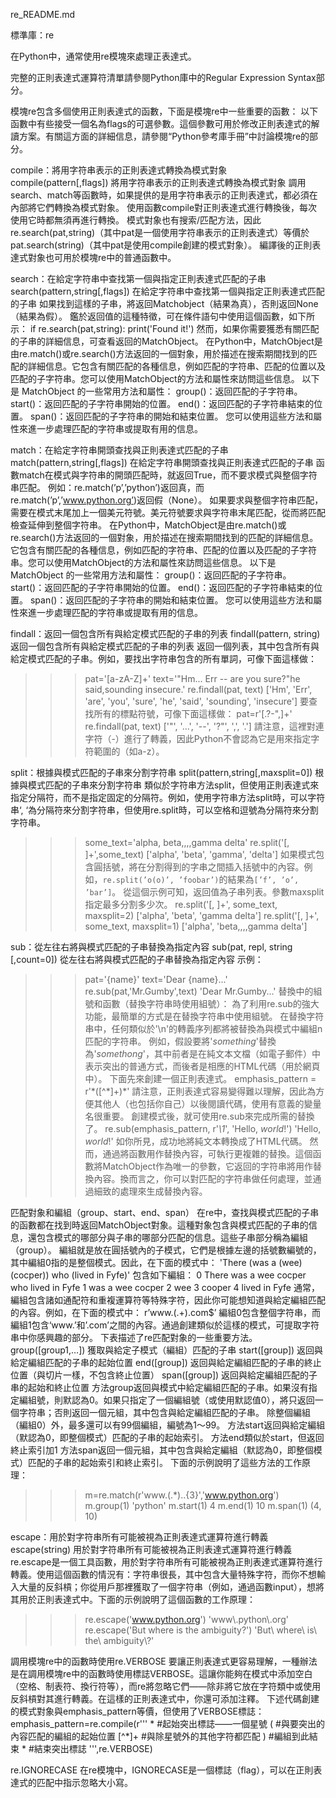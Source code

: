 re_README.md

標準庫：re

在Python中，通常使用re模塊來處理正表達式。

完整的正則表達式運算符清單請參閱Python庫中的Regular Expression Syntax部分。

模塊re包含多個使用正則表達式的函數，下面是模塊re中一些重要的函數：
以下函數中有些接受一個名為flags的可選參數。這個參數可用於修改正則表達式的解讀方案。有關這方面的詳細信息，請參閱“Python參考庫手冊”中討論模塊re的部分。


compile：將用字符串表示的正則表達式轉換為模式對象
compile(pattern[,flags])          將用字符串表示的正則表達式轉換為模式對象
調用search、match等函數時，如果提供的是用字符串表示的正則表達式，都必須在內部將它們轉換為模式對象。
使用函數compile對正則表達式進行轉換後，每次使用它時都無須再進行轉換。
模式對象也有搜索/匹配方法，因此re.search(pat,string)（其中pat是一個使用字符串表示的正則表達式）等價於pat.search(string)（其中pat是使用compile創建的模式對象）。
編譯後的正則表達式對象也可用於模塊re中的普通函數中。


search：在給定字符串中查找第一個與指定正則表達式匹配的子串
search(pattern,string[,flags])          在給定字符串中查找第一個與指定正則表達式匹配的子串
如果找到這樣的子串，將返回Matchobject（結果為真），否則返回None（結果為假）。
鑑於返回值的這種特徵，可在條件語句中使用這個函數，如下所示：
if re.search(pat,string):
    print('Found it!')
然而，如果你需要獲悉有關匹配的子串的詳細信息，可查看返回的MatchObject。
在Python中，MatchObject是由re.match()或re.search()方法返回的一個對象，用於描述在搜索期間找到的匹配的詳細信息。它包含有關匹配的各種信息，例如匹配的字符串、匹配的位置以及匹配的子字符串。您可以使用MatchObject的方法和屬性來訪問這些信息。
以下是 MatchObject 的一些常用方法和屬性：
group()：返回匹配的子字符串。
start()：返回匹配的子字符串開始的位置。
end()：返回匹配的子字符串結束的位置。
span()：返回匹配的子字符串的開始和結束位置。
您可以使用這些方法和屬性來進一步處理匹配的字符串或提取有用的信息。


match：在給定字符串開頭查找與正則表達式匹配的子串
match(pattern,string[,flags])          在給定字符串開頭查找與正則表達式匹配的子串
函數match在模式與字符串的開頭匹配時，就返回True，而不要求模式與整個字符串匹配。
例如：re.match(’p’,’python’)返回真，而re.match(’p’,’www.python.org’)返回假（None）。
如果要求與整個字符串匹配，需要在模式末尾加上一個美元符號。美元符號要求與字符串末尾匹配，從而將匹配檢查延伸到整個字符串。
在Python中，MatchObject是由re.match()或re.search()方法返回的一個對象，用於描述在搜索期間找到的匹配的詳細信息。它包含有關匹配的各種信息，例如匹配的字符串、匹配的位置以及匹配的子字符串。您可以使用MatchObject的方法和屬性來訪問這些信息。
以下是 MatchObject 的一些常用方法和屬性：
group()：返回匹配的子字符串。
start()：返回匹配的子字符串開始的位置。
end()：返回匹配的子字符串結束的位置。
span()：返回匹配的子字符串的開始和結束位置。
您可以使用這些方法和屬性來進一步處理匹配的字符串或提取有用的信息。


findall：返回一個包含所有與給定模式匹配的子串的列表
findall(pattern, string)          返回一個包含所有與給定模式匹配的子串的列表
返回一個列表，其中包含所有與給定模式匹配的子串。例如，要找出字符串包含的所有單詞，可像下面這樣做：
>>>pat='[a-zA-Z]+'
>>>text='"Hm... Err -- are you sure?"he said,sounding insecure.'
>>>re.findall(pat, text)
['Hm', 'Err', 'are', 'you', 'sure', 'he', 'said', 'sounding', 'insecure']
要查找所有的標點符號，可像下面這樣做：
>>>pat=r'[.?\-",]+'
>>>re.findall(pat, text)
['"', '...', '--', '?"', ',', '.']
請注意，這裡對連字符（-）進行了轉義，因此Python不會認為它是用來指定字符範圍的（如a-z）。


split：根據與模式匹配的子串來分割字符串
split(pattern,string[,maxsplit=0])          根據與模式匹配的子串來分割字符串
類似於字符串方法split，但使用正則表達式來指定分隔符，而不是指定固定的分隔符。例如，使用字符串方法split時，可以字符串‘, ‘為分隔符來分割字符串，但使用re.split時，可以空格和逗號為分隔符來分割字符串。
>>>some_text='alpha, beta,,,,gamma    delta'
>>>re.split('[, ]+',some_text)
['alpha', 'beta', 'gamma', 'delta']
如果模式包含圓括號，將在分割得到的字串之間插入括號中的內容。例如，`re.split(’o(o)’, ’foobar’)`的結果為`[’f’, ’o’, ’bar’]`。
從這個示例可知，返回值為子串列表。參數maxsplit指定最多分割多少次。
>>>re.split('[, ]+', some_text, maxsplit=2)
['alpha', 'beta', 'gamma    delta']
>>>re.split('[, ]+', some_text, maxsplit=1)
['alpha', 'beta,,,,gamma    delta']


sub：從左往右將與模式匹配的子串替換為指定內容
sub(pat, repl, string [,count=0])          從左往右將與模式匹配的子串替換為指定內容
示例：
>>>pat='{name}'
>>>text='Dear {name}...'
>>>re.sub(pat,'Mr.Gumby',text)
'Dear Mr.Gumby...'
替換中的組號和函數（替換字符串時使用組號）：
為了利用re.sub的強大功能，最簡單的方式是在替換字符串中使用組號。
在替換字符串中，任何類似於'\\n'的轉義序列都將被替換為與模式中編組n匹配的字符串。
例如，假設要將'*something*'替換為'<em>somethong</em>'，其中前者是在純文本文檔（如電子郵件）中表示突出的普通方式，而後者是相應的HTML代碼（用於網頁中）。
下面先來創建一個正則表達式。
>>>emphasis_pattern = r'\*([^\*]+)\*'
請注意，正則表達式容易變得難以理解，因此為方便其他人（也包括你自己）以後閱讀代碼，使用有意義的變量名很重要。
創建模式後，就可使用re.sub來完成所需的替換了。
>>>re.sub(emphasis_pattern, r'<em>\1</em>', 'Hello, *world*!')
'Hello, <em>world</em>!'
如你所見，成功地將純文本轉換成了HTML代碼。
然而，通過將函數用作替換內容，可執行更複雜的替換。這個函數將MatchObject作為唯一的參數，它返回的字符串將用作替換內容。換而言之，你可以對匹配的字符串做任何處理，並通過細致的處理來生成替換內容。


匹配對象和編組（group、start、end、span）
在re中，查找與模式匹配的子串的函數都在找到時返回MatchObject對象。這種對象包含與模式匹配的子串的信息，還包含模式的哪部分與子串的哪部分匹配的信息。這些子串部分稱為編組（group）。
編組就是放在圓括號內的子模式，它們是根據左邊的括號數編號的，其中編組0指的是整個模式。因此，在下面的模式中：
'There (was a (wee) (cocper)) who (lived in Fyfe)'
包含如下編組：
0 There was a wee cocper who lived in Fyfe
1 was a wee cocper
2 wee
3 cooper
4 lived in Fyfe
通常，編組包含諸如通配符和重複運算符等特殊字符，因此你可能想知道與給定編組匹配的內容。例如，在下面的模式中：
r’www\.(.+)\.com$’
編組0包含整個字符串，而編組1包含‘www.’和’.com’之間的內容。通過創建類似於這樣的模式，可提取字符串中你感興趣的部分。
下表描述了re匹配對象的一些重要方法。
group([group1,…])       獲取與給定子模式（編組）匹配的子串
start([group])          返回與給定編組匹配的子串的起始位置
end([group])            返回與給定編組匹配的子串的終止位置（與切片一樣，不包含終止位置）
span([group])           返回與給定編組匹配的子串的起始和終止位置
方法group返回與模式中給定編組匹配的子串。如果沒有指定編組號，則默認為0。如果只指定了一個編組號（或使用默認值0），將只返回一個字符串；否則返回一個元組，其中包含與給定編組匹配的子串。
除整個編組（編組0）外，最多還可以有99個編組，編號為1～99。
方法start返回與給定編組（默認為0，即整個模式）匹配的子串的起始索引。
方法end類似於start，但返回終止索引加1
方法span返回一個元組，其中包含與給定編組（默認為0，即整個模式）匹配的子串的起始索引和終止索引。
下面的示例說明了這些方法的工作原理：
>>>m=re.match(r'www\.(.*)\..{3}','www.python.org')
>>>m.group(1)
'python'
>>>m.start(1)
4
>>>m.end(1)
10
>>>m.span(1)
(4, 10)


escape：用於對字符串所有可能被視為正則表達式運算符進行轉義
escape(string) 用於對字符串所有可能被視為正則表達式運算符進行轉義
re.escape是一個工具函數，用於對字符串所有可能被視為正則表達式運算符進行轉義。使用這個函數的情況有：字符串很長，其中包含大量特殊字符，而你不想輸入大量的反斜槓；你從用戶那裡獲取了一個字符串（例如，通過函數input），想將其用於正則表達式中。下面的示例說明了這個函數的工作原理：
>>>re.escape('www.python.org')
'www\\.python\\.org'
>>>re.escape('But where is the ambiguity?')
'But\\ where\\ is\\ the\\ ambiguity\\?'


調用模塊re中的函數時使用re.VERBOSE
要讓正則表達式更容易理解，一種辦法是在調用模塊re中的函數時使用標誌VERBOSE。這讓你能夠在模式中添加空白（空格、制表符、換行符等），而re將忽略它們——除非將它放在字符類中或使用反斜槓對其進行轉義。在這樣的正則表達式中，你還可添加注釋。
下述代碼創建的模式對象與emphasis_pattern等價，但使用了VERBOSE標誌：
emphasis_pattern=re.compile(r'''
\*              #起始突出標誌——一個星號
(               #與要突出的內容匹配的編組的起始位置
[^\*]+          #與除星號外的其他字符都匹配
)               #編組到此結束
\*              #結束突出標誌
''',re.VERBOSE)


re.IGNORECASE
在re模塊中，IGNORECASE是一個標誌（flag），可以在正則表達式的匹配中指示忽略大小寫。